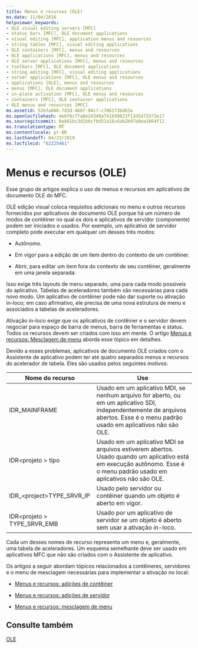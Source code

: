 ```yaml
---
title: Menus e recursos (OLE)
ms.date: 11/04/2016
helpviewer_keywords:
- OLE visual editing servers [MFC]
- status bars [MFC], OLE document applications
- visual editing [MFC], application menus and resources
- string tables [MFC], visual editing applications
- OLE containers [MFC], menus and resources
- OLE applications [MFC], menus and resources
- OLE server applications [MFC], menus and resources
- toolbars [MFC], OLE document applications
- string editing [MFC], visual editing applications
- server applications [MFC], OLE menus and resources
- applications [OLE], menus and resources
- menus [MFC], OLE document applications
- in-place activation [MFC], OLE menus and resources
- containers [MFC], OLE container applications
- OLE menus and resources [MFC]
ms.assetid: 52bfa086-7d3d-466f-94c7-c7061f3bdb3a
ms.openlocfilehash: 4e8f8c7fa8e24349a741b99822f13d5473373e17
ms.sourcegitcommit: 0ab61bc3d2b6cfbd52a16c6ab2b97a8ea1864f12
ms.translationtype: MT
ms.contentlocale: pt-BR
ms.lasthandoff: 04/23/2019
ms.locfileid: "62225461"
---
```

# <a name="menus-and-resources-ole"></a>Menus e recursos (OLE)

Esse grupo de artigos explica o uso de menus e recursos em aplicativos de documento OLE do MFC.

OLE edição visual coloca requisitos adicionais no menu e outros recursos fornecidos por aplicativos de documento OLE porque há um número de modos de contêiner no qual os dois e aplicativos de servidor (componente) podem ser iniciados e usados. Por exemplo, um aplicativo de servidor completo pode executar em qualquer um desses três modos:

- Autônomo.

- Em vigor para a edição de um item dentro do contexto de um contêiner.

- Abrir, para editar um item fora do contexto de seu contêiner, geralmente em uma janela separada.

Isso exige três layouts de menu separado, uma para cada modo possíveis do aplicativo. Tabelas de aceleradores também são necessárias para cada novo modo. Um aplicativo de contêiner pode não dar suporte ou ativação in-loco; em caso afirmativo, ele precisa de uma nova estrutura de menu e associados a tabelas de aceleradores.

Ativação in-loco exige que os aplicativos de contêiner e o servidor devem negociar para espaço de barra de menus, barra de ferramentas e status. Todos os recursos devem ser criados com isso em mente. O artigo [Menus e recursos: Mesclagem de menu](../mfc/menus-and-resources-menu-merging.md) aborda esse tópico em detalhes.

Devido a esses problemas, aplicativos de documento OLE criados com o Assistente de aplicativo podem ter até quatro separados menus e recursos do acelerador de tabela. Eles são usados pelos seguintes motivos:

|Nome do recurso|Use|
|-------------------|---------|
|IDR_MAINFRAME|Usado em um aplicativo MDI, se nenhum arquivo for aberto, ou em um aplicativo SDI, independentemente de arquivos abertos. Esse é o menu padrão usado em aplicativos não são OLE.|
|IDR\<projeto > tipo|Usado em um aplicativo MDI se arquivos estiverem abertos. Usado quando um aplicativo está em execução autônomo. Esse é o menu padrão usado em aplicativos não são OLE.|
|IDR_\<project>TYPE_SRVR_IP|Usado pelo servidor ou contêiner quando um objeto é aberto em vigor.|
|IDR\<projeto > TYPE_SRVR_EMB|Usado por um aplicativo de servidor se um objeto é aberto sem usar a ativação in-loco.|

Cada um desses nomes de recurso representa um menu e, geralmente, uma tabela de aceleradores. Um esquema semelhante deve ser usado em aplicativos MFC que não são criados com o Assistente de aplicativo.

Os artigos a seguir abordam tópicos relacionados a contêineres, servidores e o menu de mesclagem necessárias para implementar a ativação no local:

- [Menus e recursos: adições de contêiner](../mfc/menus-and-resources-container-additions.md)

- [Menus e recursos: adições de servidor](../mfc/menus-and-resources-server-additions.md)

- [Menus e recursos: mesclagem de menu](../mfc/menus-and-resources-menu-merging.md)

## <a name="see-also"></a>Consulte também

[OLE](../mfc/ole-in-mfc.md)
